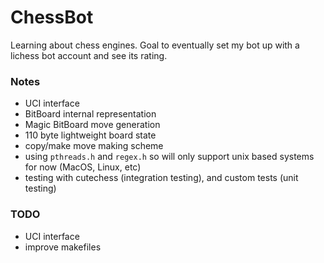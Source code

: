 # ChessBot
Learning about chess engines. Goal to eventually set my bot up with a lichess bot account and see its rating.

### Notes
- UCI interface
- BitBoard internal representation
- Magic BitBoard move generation
- 110 byte lightweight board state
- copy/make move making scheme
- using `pthreads.h` and `regex.h` so will only support unix based systems for now (MacOS, Linux, etc)
- testing with cutechess (integration testing), and custom tests (unit testing)

### TODO
- UCI interface
- improve makefiles
